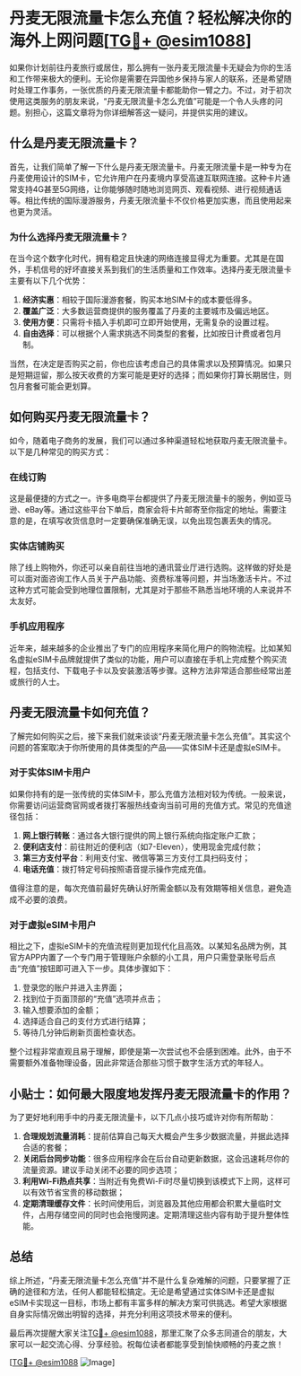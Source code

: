 # 丹麦无限流量卡怎么充值？轻松解决你的海外上网问题[[TG💪+ @esim1088](https://t.me/s/esim1088)]

如果你计划前往丹麦旅行或居住，那么拥有一张丹麦无限流量卡无疑会为你的生活和工作带来极大的便利。无论你是需要在异国他乡保持与家人的联系，还是希望随时处理工作事务，一张优质的丹麦无限流量卡都能助你一臂之力。不过，对于初次使用这类服务的朋友来说，“丹麦无限流量卡怎么充值”可能是一个令人头疼的问题。别担心，这篇文章将为你详细解答这一疑问，并提供实用的建议。

## 什么是丹麦无限流量卡？

首先，让我们简单了解一下什么是丹麦无限流量卡。丹麦无限流量卡是一种专为在丹麦使用设计的SIM卡，它允许用户在丹麦境内享受高速互联网连接。这种卡片通常支持4G甚至5G网络，让你能够随时随地浏览网页、观看视频、进行视频通话等。相比传统的国际漫游服务，丹麦无限流量卡不仅价格更加实惠，而且使用起来也更为灵活。

### 为什么选择丹麦无限流量卡？

在当今这个数字化时代，拥有稳定且快速的网络连接显得尤为重要。尤其是在国外，手机信号的好坏直接关系到我们的生活质量和工作效率。选择丹麦无限流量卡主要有以下几个优势：

1. **经济实惠**：相较于国际漫游套餐，购买本地SIM卡的成本要低得多。
2. **覆盖广泛**：大多数运营商提供的服务覆盖了丹麦的主要城市及偏远地区。
3. **使用方便**：只需将卡插入手机即可立即开始使用，无需复杂的设置过程。
4. **自由选择**：可以根据个人需求挑选不同类型的套餐，比如按日计费或者包月制。

当然，在决定是否购买之前，你也应该考虑自己的具体需求以及预算情况。如果只是短期逗留，那么按天收费的方案可能是更好的选择；而如果你打算长期居住，则包月套餐可能会更划算。

## 如何购买丹麦无限流量卡？

如今，随着电子商务的发展，我们可以通过多种渠道轻松地获取丹麦无限流量卡。以下是几种常见的购买方式：

### 在线订购

这是最便捷的方式之一。许多电商平台都提供了丹麦无限流量卡的服务，例如亚马逊、eBay等。通过这些平台下单后，商家会将卡片邮寄至你指定的地址。需要注意的是，在填写收货信息时一定要确保准确无误，以免出现包裹丢失的情况。

### 实体店铺购买

除了线上购物外，你还可以亲自前往当地的通讯营业厅进行选购。这样做的好处是可以面对面咨询工作人员关于产品功能、资费标准等问题，并当场激活卡片。不过这种方式可能会受到地理位置限制，尤其是对于那些不熟悉当地环境的人来说并不太友好。

### 手机应用程序

近年来，越来越多的企业推出了专门的应用程序来简化用户的购物流程。比如某知名虚拟eSIM卡品牌就提供了类似的功能，用户可以直接在手机上完成整个购买流程，包括支付、下载电子卡以及安装激活等步骤。这种方法非常适合那些经常出差或旅行的人士。

## 丹麦无限流量卡如何充值？

了解完如何购买之后，接下来我们就来谈谈“丹麦无限流量卡怎么充值”。其实这个问题的答案取决于你所使用的具体类型的产品——实体SIM卡还是虚拟eSIM卡。

### 对于实体SIM卡用户

如果你持有的是一张传统的实体SIM卡，那么充值方法相对较为传统。一般来说，你需要访问运营商官网或者拨打客服热线查询当前可用的充值方式。常见的充值途径包括：

1. **网上银行转账**：通过各大银行提供的网上银行系统向指定账户汇款；
2. **便利店支付**：前往附近的便利店（如7-Eleven），使用现金完成付款；
3. **第三方支付平台**：利用支付宝、微信等第三方支付工具扫码支付；
4. **电话充值**：拨打特定号码按照语音提示操作完成充值。

值得注意的是，每次充值前最好先确认好所需金额以及有效期等相关信息，避免造成不必要的浪费。

### 对于虚拟eSIM卡用户

相比之下，虚拟eSIM卡的充值流程则更加现代化且高效。以某知名品牌为例，其官方APP内置了一个专门用于管理账户余额的小工具，用户只需登录账号后点击“充值”按钮即可进入下一步。具体步骤如下：

1. 登录您的账户并进入主界面；
2. 找到位于页面顶部的“充值”选项并点击；
3. 输入想要添加的金额；
4. 选择适合自己的支付方式进行结算；
5. 等待几分钟后刷新页面检查状态。

整个过程非常直观且易于理解，即使是第一次尝试也不会感到困难。此外，由于不需要额外准备物理设备，因此非常适合那些习惯于数字生活方式的年轻人。

## 小贴士：如何最大限度地发挥丹麦无限流量卡的作用？

为了更好地利用手中的丹麦无限流量卡，以下几点小技巧或许对你有所帮助：

1. **合理规划流量消耗**：提前估算自己每天大概会产生多少数据流量，并据此选择合适的套餐；
2. **关闭后台同步功能**：很多应用程序会在后台自动更新数据，这会迅速耗尽你的流量资源。建议手动关闭不必要的同步选项；
3. **利用Wi-Fi热点共享**：当附近有免费Wi-Fi时尽量切换到该模式下上网，这样可以有效节省宝贵的移动数据；
4. **定期清理缓存文件**：长时间使用后，浏览器及其他应用都会积累大量临时文件，占用存储空间的同时也会拖慢网速。定期清理这些内容有助于提升整体性能。

## 总结

综上所述，“丹麦无限流量卡怎么充值”并不是什么复杂难解的问题，只要掌握了正确的途径和方法，任何人都能轻松搞定。无论是希望通过实体SIM卡还是虚拟eSIM卡实现这一目标，市场上都有丰富多样的解决方案可供挑选。希望大家根据自身实际情况做出明智的选择，并充分利用这项技术带来的便利。

最后再次提醒大家关注[TG💪+ @esim1088](https://t.me/s/esim1088)，那里汇聚了众多志同道合的朋友，大家可以一起交流心得、分享经验。祝每位读者都能享受到愉快顺畅的丹麦之旅！

[[TG💪+ @esim1088](https://t.me/s/esim1088) ![Image](https://i.postimg.cc/4NQfJmqS/Snipaste-2025-05-13-00-14-12.png)]